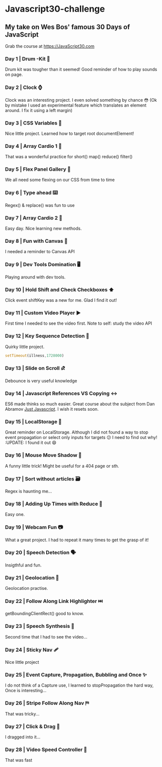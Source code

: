 # Javascript30-challenge

## My take on Wes Bos' famous 30 Days of JavaScript 
Grab the course at https://JavaScript30.com

### Day 1 | Drum -Kit 🥁

Drum kit was tougher than it seemed! Good reminder of how to play sounds on page.

### Day 2 | Clock ⌚

Clock was an interesting project. I even solved something by chance 😳
(Ok by mistake I used an experimental feature which translates an element around. I fix it using a left margin)

### Day 3 | CSS Variables 🚀

Nice little project. Learned how to target root documentElement!

### Day 4 | Array Cardio 1 🏃

That was a wonderful practice for short() map() reduce() filter()

### Day 5 | Flex Panel Gallery 💪

We all need some flexing on our CSS from time to time

### Day 6 | Type ahead ⌨️

Regex() & replace() was fun to use

### Day 7 | Array Cardio 2 🏃

Easy day. Nice learning new methods.

### Day 8 | Fun with Canvas 🎨

I needed a reminder to Canvas API

### Day 9 | Dev Tools Domination 🖥️

Playing around with dev tools.

### Day 10 | Hold Shift and Check Checkboxes ⬆️

Click event shiftKey was a new for me. Glad I find it out!

### Day 11 | Custom Video Player ▶

First time I needed to see the video first. Note to self: study the video API

### Day 12 | Key Sequence Detection 🔑

Quirky little project. 

```javascript
setTimeout(illness,1728000)
```

### Day 13 | Slide on Scroll ⛐

Debounce is very useful knowledge

### Day 14 | Javascript References VS Copying ↔️

ES6 made thinks so much easier. Great course about the subject from Dan Abramov [Just Javascript](https://justjavascript.com/). I wish it resets soon.

### Day 15 | LocalStorage 💾

Great reminder on LocalStorage. Although I did not found a way to stop event propagation or select only inputs for targets :confused: I need to find out why! :UPDATE: I found it out :smile:

### Day 16 | Mouse Move Shadow 🐁

A funny little trick! Might be useful for a 404 page or sth.

### Day 17 | Sort without articles 🗃️

Regex is haunting me...

### Day 18 | Adding Up Times with Reduce 🎥

Easy one.

### Day 19 | Webcam Fun 📷

What a great project. I had to repeat it many times to get the grasp of it!

### Day 20 | Speech Detection 🗣️

Insigthful and fun.

### Day 21 | Geolocation 📍

Geolocation practise.

### Day 22 | Follow Along Link Highlighter ⏭️

getBoundingClientRect() good to know.

### Day 23 | Speech Synthesis 💬

Second time that I had to see the video...

### Day 24 | Sticky Nav 🩹

Nice little project

### Day 25 | Event Capture, Propagation, Bubbling and Once ✨

I do not think of a Capture use, I learned to stopPropagation the hard way, Once is interesting...

### Day 26 | Stripe Follow Along Nav ⛿

That was tricky...

### Day 27 | Click & Drag 🐁

I dragged into it...

### Day 28 | Video Speed Controller 💨

That was fast